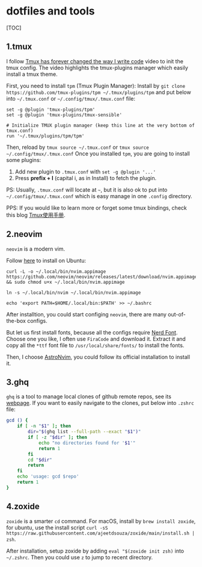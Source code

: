# dotfiles and tools

[TOC]

## 1.tmux
I follow [Tmux has forever changed the way I write code](https://www.youtube.com/watch?v=DzNmUNvnB04&t=94s) video to init the tmux config. The video highlights the tmux-plugins manager which easily install a tmux theme.

First, you need to install `tpm` (Tmux Plugin Manager):
Install by `git clone https://github.com/tmux-plugins/tpm ~/.tmux/plugins/tpm` and put below into `~/.tmux.conf` or `~/.config/tmux/.tmux.conf` file:

```
set -g @plugin 'tmux-plugins/tpm'
set -g @plugin 'tmux-plugins/tmux-sensible'

# Initialize TMUX plugin manager (keep this line at the very bottom of tmux.conf)
run '~/.tmux/plugins/tpm/tpm'
```

Then, reload by `tmux source ~/.tmux.conf` or `tmux source ~/.config/tmux/.tmux.conf`
Once you installed `tpm`, you are going to install some plugins:
1. Add new plugin to `.tmux.conf` with `set -g @plugin '...'`
2. Press **prefix + I** (capital i, as in Install) to fetch the plugin.

PS: Usually, `.tmux.conf` will locate at `~`, but it is also ok to put into `~/.config/tmux/.tmux.conf` which is easy manage in one `.config` directory.

PPS: If you would like to learn more or forget some tmux bindings, check this blog [Tmux使用手册](http://louiszhai.github.io/2017/09/30/tmux/#%E4%BC%9A%E8%AF%9D).

## 2.neovim
`neovim` is a modern vim. 

Follow [here](https://github.com/neovim/neovim/wiki/Installing-Neovim#appimage-universal-linux-package) to install on Ubuntu:

```
curl -L -o ~/.local/bin/nvim.appimage https://github.com/neovim/neovim/releases/latest/download/nvim.appimage && sudo chmod u+x ~/.local/bin/nvim.appimage

ln -s ~/.local/bin/nvim ~/.local/bin/nvim.appimage

echo 'export PATH=$HOME/.local/bin:$PATH' >> ~/.bashrc
```

After installtion, you could start configing `neovim`, there are many out-of-the-box configs. 

But let us first install fonts, because all the configs require [Nerd Font](https://www.nerdfonts.com/font-downloads). Choose one you like, I often use `FiraCode` and download it. Extract it and copy all the `*ttf` font file to `/usr/local/share/fonts/` to install the fonts. 

Then, I choose [AstroNvim](https://astronvim.com/), you could follow its official installation to install it. 

## 3.ghq
`ghq` is a tool to manage local clones of github remote repos, see its [webpage](https://github.com/x-motemen/ghq).
If you want to easily navigate to the clones, put below into `.zshrc` file:
```bash
gcd () {
    if [ -n "$1" ]; then
        dir="$(ghq list --full-path --exact "$1")"
        if [ -z "$dir" ]; then
            echo "no directories found for '$1'"
            return 1
        fi
        cd "$dir"
        return
    fi
    echo 'usage: gcd $repo'
    return 1
}
```

## 4.zoxide
`zoxide` is a smarter `cd` command. 
For macOS, install by `brew install zoxide`, for ubuntu, use the install script `curl -sS https://raw.githubusercontent.com/ajeetdsouza/zoxide/main/install.sh | zsh`.

After installation, setup zoxide by adding `eval "$(zoxide init zsh)` into `~/.zshrc`. Then you could use `z` to jump to recent directory.
